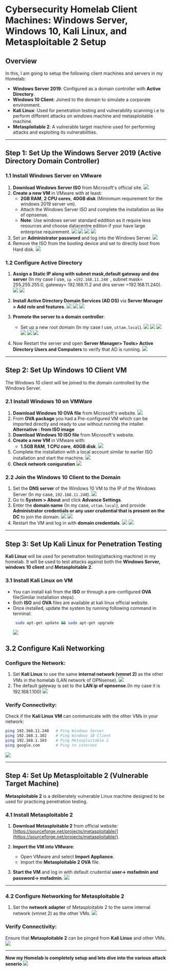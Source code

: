 # Cybersecurity Homelab Client Machines: Windows Server, Windows 10, Kali Linux, and Metasploitable 2 Setup

## Overview

In this, I am going to setup the following client machines and servers in my Homelab:
- **Windows Server 2019**: Configured as a domain controller with **Active Directory**.
- **Windows 10 Client**: Joined to the domain to simulate a corporate environment.
- **Kali Linux**: Used for penetration testing and vulnerability scanning i.e to perform different attacks on windows machine and metasploitable machine.
- **Metasploitable 2**: A vulnerable target machine used for performing attacks and exploiting its vulnerabilities.

---

## Step 1: Set Up the Windows Server 2019 (Active Directory Domain Controller)

### 1.1 Install Windows Server on VMware

1. **Download Windows Server ISO** from Microsoft's official site.
![](../images/ISO_images_and_OVA_files.png)
2. **Create a new VM** in VMware with at least:
   - **2GB RAM**, **2 CPU cores**, **40GB disk** (Mininmum requirement for the windows 2019 server vm).
   - Attach the Windows Server ISO and complete the installation as like of opnsense.
   - **Note**: Use windows server standard eddition as it require less resources and choose datacentre edition if your have large enterprise requirement.
![](../images/windows_server_installation_1.png)
![](../images/windows_server_installation_2.png)
![](../images/windows_server_installation_3.png)
![](../images/windows_server_installation_4.png)
3. Set an **Administrator password** and log into the Windows Server.
![](../images/windows_server_installation_5.png)
4. Remove the ISO from the booting device and set to directly boot from Hard disk.
![](../images/windows_server_installation_6.png)

### 1.2 Configure Active Directory

1. **Assign a Static IP along with subnet mask,default gateway and dns server** (In my case I use, `ip =192.168.11.240 `, subnet mask= 255.255.255.0, gateway= 192.168.11.2 and dns server =192.168.11.240).
   ![](../images/windows_server_ip_configuration.png)
   ![](../images/windows_server_dns_configuration.png)
2. **Install Active Directory Domain Services (AD DS)** via **Server Manager > Add role and features**.
![](../images/server_manager.png)
![](../images/ADDS_installation_1.png)
![](../images/ADDS_installation_2.png)
3. **Promote the server to a domain controller**:
   - Set up a new root domain (In my case I use, `uttam.local`).
     ![](../images/promote_to_DC.png)
     ![](../images/promote_to_DC_1.png)
     ![](../images/promote_to_DC_2.png)
     ![](../images/promote_to_DC_3.png)
     ![](../images/promote_to_DC_4.png)
     ![](../images/promote_to_DC_5.png)

4. Now Restart the server and open **Server Manager> Tools> Active Directory Users and Computers** to verify that AD is running.
   ![](../images/ADDS_services.png)

---

## Step 2: Set Up Windows 10 Client VM

The Windows 10 client will be joined to the domain controlled by the Windows Server.

### 2.1 Install Windows 10 on VMWare

1. **Download Windows 10 OVA file** from Microsoft's website.
![](../images/ISO_images_and_OVA_files.png)
2. From **OVA package** you had a Pre-configured VM which can be imported directly and ready to use without running the intaller.
**Alternative : from ISO image**
1. **Download Windows 10 ISO file** from Microsoft's website.
2. **Create a new VM** in VMware with:
   - **1.5GB RAM**, **1 CPU core**, **40GB disk**.
![](../images/windows_configuation.png)
3. Complete the installation with a local account similar to earlier ISO installation and start the machine.
![](../images/windows_10.png)
4. **Check network coniguration**
![](../images/windows_network_configuration.png)

### 2.2 Join the Windows 10 Client to the Domain

1. Set the **DNS server** of the Windows 10 VM to the IP of the Windows Server (In my case, `192.168.11.240`).
![](../images/set_dns_of_DC.png)
2. Go to **System > About** and click **Advance Settings**.
3. Enter the **domain name** (In my case, `uttam.local`), and provide **Administrator credentials or any user crudential that is present on the DC** to join the domain.
![](../images/join_the_domain.png)
![](../images/join_the_domain_2.png)
5. Restart the VM and log in with **domain credentials**.
![](../images/log_in_with_DC_authentication.png)
![](../images/logged_in_via_DC.png)
---

## Step 3: Set Up Kali Linux for Penetration Testing

**Kali Linux** will be used for penetration testing(attacking machine) in my homelab. It will be used to test attacks against both the **Windows Server, windows 10 client** and **Metasploitable 2**.

### 3.1 Install Kali Linux on VM
- You can install kali from the **ISO** or through a pre-configured **OVA** file(Similar installation steps).
- Both **ISO** and **OVA** files are available at kali linux official website.
- Once installed, update the system by running following command in terminal:
  ```bash
   sudo apt-get update && sudo apt-get upgrade
  ```
  ![](../images/kali_linux.png)
## 3.2 Configure Kali Networking

### Configure the Network:

1. Set **Kali Linux** to use the same **internal network (vmnet 2)** as the other VMs in the homelab (LAN network of OPNsense).
 ![](../images/kali_linux_configuration.png)
2. The default gateway is set to the **LAN ip of opnsense**.(In my case it is 192.168.1.100)
 ![](../images/kali_network_configuration.png)
### Verify Connectivity:

Check if the **Kali Linux VM** can communicate with the other VMs in your network:
```bash
ping 192.168.11.240   # Ping Windows Server
ping 192.168.1.102    # Ping Windows 10 Client
ping 192.168.1.103    # Ping Metasploitable 2
ping google.com       # Ping to internet 
```
 ![](../images/verifying_connectivity_of_kali_linux.png)
 
---

## Step 4: Set Up Metasploitable 2 (Vulnerable Target Machine)

**Metasploitable 2** is a deliberately vulnerable Linux machine designed to be used for practicing penetration testing.

### 4.1 Install Metasploitable 2

1. **Download Metasploitable 2** from official website: [https://sourceforge.net/projects/metasploitable/](https://sourceforge.net/projects/metasploitable/).

2. **Import the VM into VMware**:
   - Open VMware and select **Import Appliance**.
   - Import the **Metasploitable 2 OVA** file.

3. **Start the VM** and log in with default crudential **user-> msfadmin and password-> msfadmin**.
 ![](../images/metasploitable.png)
---

### 4.2 Configure Networking for Metasploitable 2

1. Set the **network adapter** of Metasploitable 2 to the same internal network (vmnet 2) as the other VMs.
 ![](../images/metasploitable_configuration.png)
### Verify Connectivity:

Ensure that **Metasploitable 2** can be pinged from **Kali Linux** and other VMs.
 ![](../images/metasploitable_network_configuration.png)

---
**Now my Homelab is completely setup and lets dive into the various attack senerio**
 ![](../images/homelab_setup.png)
